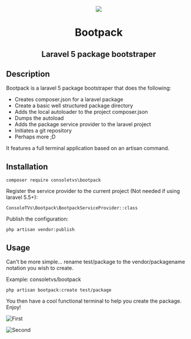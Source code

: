 <center>
    <img src="http://i.imgur.com/viDkXrW.png">
    <h1>Bootpack</h1>
    <h2>Laravel 5 package bootstraper</h2>
</center>

## Description

Bootpack is a laravel 5 package bootstraper that does the following:

-   Creates composer.json for a laravel package
-   Create a basic well structured package directory
-   Adds the local autoloader to the project composer.json
-   Dumps the autoload
-   Adds the package service provider to the laravel project
-   Initiates a git repository
-   Perhaps more ;D

It features a full terminal application based on an artisan command.

## Installation

```
composer require consoletvs\bootpack
```

Register the service provider to the current project (Not needed if using laravel 5.5+):

```
ConsoleTVs\Bootpack\BootpackServiceProvider::class
```

Publish the configuration:

```
php artisan vendor:publish
```

## Usage

Can't be more simple... rename test/package to the vendor/packagename notation you wish to create.

Example: consoletvs/bootpack

```
php artisan bootpack:create test/package
```

You then have a cool functional terminal to help you create the package. Enjoy!

![First](http://i.imgur.com/7XkKtQe.png)

![Second](http://i.imgur.com/hgBzQQw.png)

